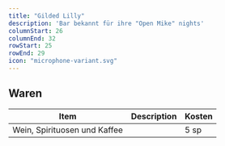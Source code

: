 ```yaml
---
title: "Gilded Lilly"
description: 'Bar bekannt für ihre "Open Mike" nights'
columnStart: 26
columnEnd: 32
rowStart: 25
rowEnd: 29
icon: "microphone-variant.svg"
---
```


## Waren

| Item                         | Description | Kosten |
| ---------------------------- | ----------- | ------ |
| Wein, Spirituosen und Kaffee |             | 5 sp   |
